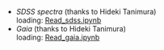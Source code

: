 - *SDSS spectra* (thanks to Hideki Tanimura)  
  loading: [Read\_sdss.ipynb](Read_sdss.ipynb)
- *Gaia* (thanks to Hideki Tanimura)  
  loading: [Read\_gaia.ipynb](Read_gaia.ipynb)
